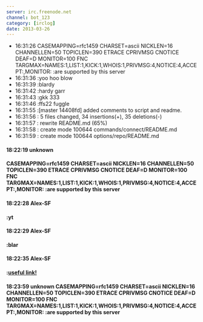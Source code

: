 ```yaml
---
server: irc.freenode.net
channel: bot_123
category: [irclog]
date: 2013-03-26
---
```


- 16:31:26 CASEMAPPING=rfc1459 CHARSET=ascii NICKLEN=16 CHANNELLEN=50 TOPICLEN=390 ETRACE CPRIVMSG CNOTICE DEAF=D MONITOR=100 FNC TARGMAX=NAMES:1,LIST:1,KICK:1,WHOIS:1,PRIVMSG:4,NOTICE:4,ACCEPT:,MONITOR: :are supported by this server
- 16:31:36 :yoo hoo blow
- 16:31:39 :blardy
- 16:31:42 :hardy garr
- 16:31:43 :gkk 333
- 16:31:46 :ffs22 fuggle
- 16:31:55 :[master 14408fd] added comments to script and readme.
- 16:31:56 : 5 files changed, 34 insertions(+), 35 deletions(-)
- 16:31:57 : rewrite README.md (65%)
- 16:31:58 : create mode 100644 commands/connect/README.md
- 16:31:59 : create mode 100644 options/repo/README.md
#### 18:22:19 unknown
#### CASEMAPPING=rfc1459 CHARSET=ascii NICKLEN=16 CHANNELLEN=50 TOPICLEN=390 ETRACE CPRIVMSG CNOTICE DEAF=D MONITOR=100 FNC TARGMAX=NAMES:1,LIST:1,KICK:1,WHOIS:1,PRIVMSG:4,NOTICE:4,ACCEPT:,MONITOR: :are supported by this server 
#### 18:22:28 Alex-SF
#### :yt 
#### 18:22:29 Alex-SF
#### :blar 
#### 18:22:35 Alex-SF
#### :<a href="hackme.com">useful link!</a> 
#### 18:23:59 unknown CASEMAPPING=rfc1459 CHARSET=ascii NICKLEN=16 CHANNELLEN=50 TOPICLEN=390 ETRACE CPRIVMSG CNOTICE DEAF=D MONITOR=100 FNC TARGMAX=NAMES:1,LIST:1,KICK:1,WHOIS:1,PRIVMSG:4,NOTICE:4,ACCEPT:,MONITOR: :are supported by this server
